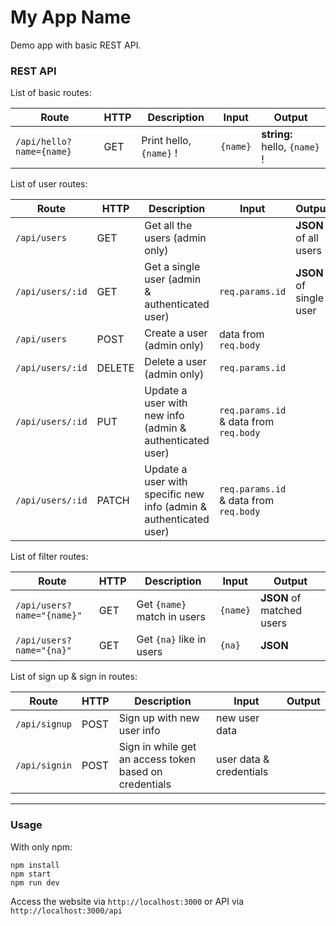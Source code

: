 # My App Name
Demo app with basic REST API.

### REST API
List of basic routes:

Route                           | HTTP | Description                     | Input          | Output
------------------------------- | ---- | ------------------------------- | -------------- | --------------------------------------
```` /api/hello?name={name} ````| GET  | Print hello, ```` {name} ```` ! | ````{name}```` | **string:** hello, ```` {name} ```` ! 

List of user routes:

Route                   | HTTP   | Description                                    | Input                      | Output
----------------------- | ------ | ---------------------------------------------- | -------------------------- | --------------------
```` /api/users ````    | GET    | Get all the users (admin only)                 |                            | **JSON** of all users
```` /api/users/:id ````| GET    | Get a single user (admin & authenticated user) | ````req.params.id````      | **JSON** of single user
```` /api/users ````    | POST   | Create a user (admin only)                     | data from ````req.body```` | 
```` /api/users/:id ````| DELETE | Delete a user (admin only)                     | ````req.params.id````      | 
```` /api/users/:id ````| PUT    | Update a user with new info (admin & authenticated user) | ````req.params.id```` & data from ````req.body```` | 
```` /api/users/:id ````| PATCH  | Update a user with specific new info (admin & authenticated user) | ````req.params.id```` & data from ````req.body```` |

List of filter routes:

Route                             | HTTP   | Description                       | Input          | Output
--------------------------------- | ------ | --------------------------------- | -------------- | --------------------------
```` /api/users?name="{name}" ````| GET    | Get ````{name}```` match in users | ````{name}```` | **JSON** of matched users
```` /api/users?name="{na}" ````  | GET    | Get ````{na}```` like in users    | ````{na}````   | **JSON**

List of sign up & sign in routes:

Route                             | HTTP   | Description                       | Input          | Output
--------------------------------- | ------ | --------------------------------- | -------------- | --------------------------
```` /api/signup ````| POST    | Sign up with new user info | new user data | 
```` /api/signin ````  | POST    | Sign in while get an access token based on credentials   | user data & credentials | 

---
### Usage
With only npm:
````
npm install
npm start
npm run dev
````
Access the website via ````http://localhost:3000```` or API via ````http://localhost:3000/api````